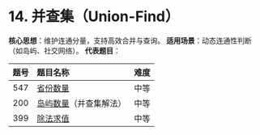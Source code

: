 # 14. **并查集（Union-Find）**

**核心思想**：维护连通分量，支持高效合并与查询。
**适用场景**：动态连通性判断（如岛屿、社交网络）。
**代表题目**：

| 题号 | 题目名称                                                     | 难度 |
| :--: | :----------------------------------------------------------- | :--- |
| 547  | [省份数量](https://leetcode.cn/problems/number-of-provinces/) | 中等 |
| 200  | [岛屿数量](https://leetcode.cn/problems/number-of-islands/)（并查集解法） | 中等 |
| 399  | [除法求值](https://leetcode.cn/problems/evaluate-division/)  | 中等 |